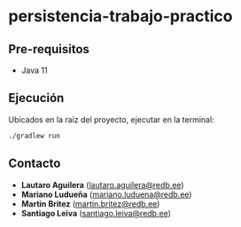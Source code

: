 # persistencia-trabajo-practico

## Pre-requisitos

- Java 11

## Ejecuci&oacute;n

Ubicados en la ra&iacute;z del proyecto, ejecutar en la terminal:

```bash
./gradlew run
```

## Contacto

- **Lautaro Aguilera** (lautaro.aguilera@redb.ee)
- **Mariano Ludueña** (mariano.luduena@redb.ee)
- **Martin Britez** (martin.britez@redb.ee)
- **Santiago Leiva** (santiago.leiva@redb.ee)
